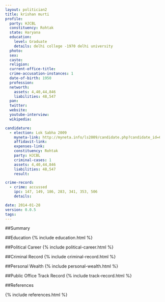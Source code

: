 ```yaml
---
layout: politician2
title: krishan murti
profile: 
  party: HJCBL
  constituency: Rohtak
  state: Haryana
  education: 
    level: Graduate
    details: delhi college -1970 delhi university
  photo: 
  sex: 
  caste: 
  religion: 
  current-office-title: 
  crime-accusation-instances: 1
  date-of-birth: 1950
  profession: 
  networth: 
    assets: 4,40,44,846
    liabilities: 48,547
  pan: 
  twitter: 
  website: 
  youtube-interview: 
  wikipedia: 

candidature: 
  - election: Lok Sabha 2009
    myneta-link: http://myneta.info/ls2009/candidate.php?candidate_id=6658
    affidavit-link: 
    expenses-link: 
    constituency: Rohtak 
    party: HJCBL
    criminal-cases: 1
    assets: 4,40,44,846
    liabilities: 48,547
    result:  

crime-record: 
  - crime: accussed
    ipc: 147, 149, 186, 283, 341, 353, 506
    details:  

date: 2014-01-28
version: 0.0.5
tags: 
---
```

##Summary


##Education
{% include education.html %}


##Political Career
{% include political-career.html %}


##Criminal Record
{% include criminal-record.html %}


##Personal Wealth
{% include personal-wealth.html %}


##Public Office Track Record
{% include track-record.html %}


##References


{% include references.html %}